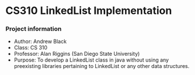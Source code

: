 # CS310 LinkedList Implementation

### Project information
- Author: Andrew Black
- Class: CS 310
- Professor: Alan Riggins (San Diego State University)
- Purpose:
    To develop a LinkedList class in java without using any preexisting libraries pertaining to LinkedList or any other data structures.
    
    

